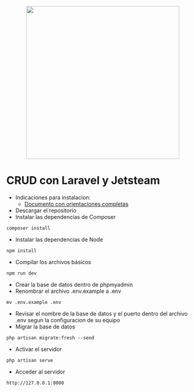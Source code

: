 <p align="center"><a href="https://laravel.com" target="_blank"><img src="https://raw.githubusercontent.com/laravel/art/master/logo-lockup/5%20SVG/2%20CMYK/1%20Full%20Color/laravel-logolockup-cmyk-red.svg" width="400"></a></p>

# CRUD con Laravel y Jetsteam

- Indicaciones para instalacion:
  - [Documento con orientaciones completas](https://docs.google.com/document/d/1OM3freGecwj94yIL-Z_2vfJsqeLLuHAzzbUtucRYyks/edit?usp=sharing)
- Descargar el repositorio
- Instalar las dependencias de Composer

`composer install`

- Instalar las dependencias de Node

`npm install`

- Compilar los archivos básicos

`npm run dev`

- Crear la base de datos dentro de phpmyadmin
- Renombrar el archivo .env.example a .env

`mv .env.example .env`

- Revisar el nombre de la base de datos y el puerto dentro del archivo .env segun la configuracion de su equipo
- Migrar la base de datos

`php artisan migrate:fresh --seed`

- Activar el servidor 

`php artisan serve`

- Acceder al servidor

`http://127.0.0.1:8000`
